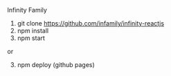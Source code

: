 Infinity Family

1. git clone https://github.com/infamily/infinity-reactjs
2. npm install
3. npm start

or

3. npm deploy (github pages)
